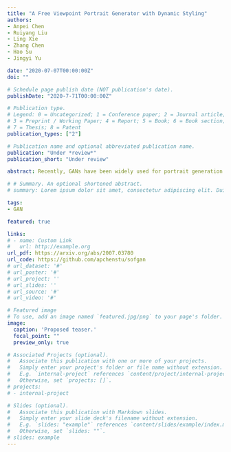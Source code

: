 ```yaml
---
title: "A Free Viewpoint Portrait Generator with Dynamic Styling"
authors:
- Anpei Chen
- Ruiyang Liu
- Ling Xie
- Zhang Chen
- Hao Su
- Jingyi Yu

date: "2020-07-07T00:00:00Z"
doi: ""

# Schedule page publish date (NOT publication's date).
publishDate: "2020-7-71T00:00:00Z"

# Publication type.
# Legend: 0 = Uncategorized; 1 = Conference paper; 2 = Journal article;
# 3 = Preprint / Working Paper; 4 = Report; 5 = Book; 6 = Book section;
# 7 = Thesis; 8 = Patent
publication_types: ["2"]

# Publication name and optional abbreviated publication name.
publication: "Under *review*"
publication_short: "Under review"

abstract: Recently, GANs have been widely used for portrait generation. However, in the latent space learned by GANs, different attributes, such as pose, shape, and texture style, are generally entangled, making the explicit control of specific attributes difficult. To address this issue, we propose a SOFGAN image generator to decouple the latent space of portraits into a geometry space and a texture space. The latent codes sampled from the two subspaces are fed to two network branches separately, one to generate the 3D geometry of portraits with canonical pose, and the other to generate textures. The aligned 3D geometries also come with semantic part segmentation, encoded as a semantic occupancy field (SOF). The SOF allows the rendering of consistent 2D semantic segmentation maps at arbitrary views, which are then fused with the generated texture maps and stylized to a portrait photo using our semantic instance-wise (SIW) Module. Through extensive experiments, we show that our system can generate high quality portrait images with independently controllable geometry and texture attributes. The method also generalizes well in various applications such as appearance-consistent facial animation and dynamic styling.

# # Summary. An optional shortened abstract.
# summary: Lorem ipsum dolor sit amet, consectetur adipiscing elit. Duis posuere tellus ac convallis placerat. Proin tincidunt magna sed ex sollicitudin condimentum.

tags:
- GAN

featured: true

links:
# - name: Custom Link
#   url: http://example.org
url_pdf: https://arxiv.org/abs/2007.03780
url_code: https://github.com/apchenstu/sofgan
# url_dataset: '#'
# url_poster: '#'
# url_project: ''
# url_slides: ''
# url_source: '#'
# url_video: '#'

# Featured image
# To use, add an image named `featured.jpg/png` to your page's folder. 
image:
  caption: 'Proposed teaser.'
  focal_point: ""
  preview_only: true

# Associated Projects (optional).
#   Associate this publication with one or more of your projects.
#   Simply enter your project's folder or file name without extension.
#   E.g. `internal-project` references `content/project/internal-project/index.md`.
#   Otherwise, set `projects: []`.
# projects:
# - internal-project

# Slides (optional).
#   Associate this publication with Markdown slides.
#   Simply enter your slide deck's filename without extension.
#   E.g. `slides: "example"` references `content/slides/example/index.md`.
#   Otherwise, set `slides: ""`.
# slides: example
---
```


<!-- {{% alert note %}}
Click the *Slides* button above to demo Academic's Markdown slides feature.
{{% /alert %}}

Supplementary notes can be added here, including [code and math](https://sourcethemes.com/academic/docs/writing-markdown-latex/). -->
